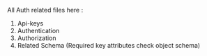 All Auth related files here :

1. Api-keys
2. Authentication
3. Authorization
4. Related Schema (Required key attributes check object schema)